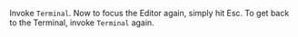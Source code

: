 Invoke `Terminal`. Now to focus the Editor again, simply hit Esc. To get back to the Terminal, invoke `Terminal` again.

